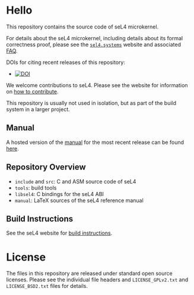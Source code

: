 <!--
  Copyright 2014, General Dynamics C4 Systems

  This software may be distributed and modified according to the terms of
  the GNU General Public License version 2. Note that NO WARRANTY is provided.
  See "LICENSE_GPLv2.txt" for details.

  @TAG(GD_GPL)
-->

Hello
===================

This repository contains the source code of seL4 microkernel.

For details about the seL4 microkernel, including details about its formal
correctness proof, please see the [`sel4.systems`][1] website and associated
[FAQ][2].

DOIs for citing recent releases of this repository:
  * [![DOI][4]](https://doi.org/10.5281/zenodo.591727)

We welcome contributions to seL4. Please see the website for information
on [how to contribute][3].

This repository is usually not used in isolation, but as part of the build
system in a larger project.

  [1]: http://sel4.systems/
  [2]: http://sel4.systems/Info/FAQ/
  [3]: http://sel4.systems/Community/Contributing/
  [4]: https://zenodo.org/badge/DOI/10.5281/zenodo.591727.svg
  [5]: https://sel4.systems/Info/Docs/seL4-manual-latest.pdf
  [6]: http://sel4.systems/Info/GettingStarted/

Manual
------

A hosted version of the [manual](manual/) for the most recent release can be found [here][5].

Repository Overview
-------------------

  * `include` and `src`: C and ASM source code of seL4
  * `tools`: build tools
  * `libsel4`: C bindings for the seL4 ABI
  * `manual`: LaTeX sources of the seL4 reference manual


Build Instructions
------------------

See the seL4 website for [build instructions][6].

License
=======

The files in this repository are released under standard open source licenses.
Please see the individual file headers and `LICENSE_GPLv2.txt` and
`LICENSE_BSD2.txt` files for details.
